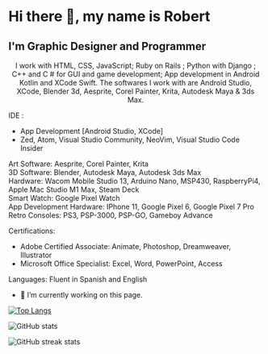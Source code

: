 
# Hi there 👋, my name is Robert
## I'm Graphic Designer and Programmer


<p align="center">
I work with HTML, CSS, JavaScript; Ruby on Rails ; Python with Django ; C++ and C # for GUI and game development; App development in Android Kotlin and XCode Swift. 
The softwares I work with are Android Studio, XCode, Blender 3d, Aesprite, Corel Painter, Krita, Autodesk Maya & 3ds Max.
</p>


IDE : <br>
- App Development [Android Studio, XCode]
  <br>
- Zed, Atom, Visual Studio Community, NeoVim, Visual Studio Code Insider


Art Software: Aesprite, Corel Painter, Krita
<br>
3D Software: Blender, Autodesk Maya, Autodesk 3ds Max
<br>
Hardware: Wacom Mobile Studio 13, Arduino Nano, MSP430, RaspberryPi4, Apple Mac Studio M1 Max, Steam Deck
<br>
Smart Watch: Google Pixel Watch
<br>
App Development Hardware: IPhone 11, Google Pixel 6, Google Pixel 7 Pro
<br>
Retro Consoles: PS3, PSP-3000, PSP-GO, Gameboy Advance


Certifications: <br>
- Adobe Certified Associate: Animate, Photoshop, Dreamweaver, Illustrator
  <br>
- Microsoft Office Specialist: Excel, Word, PowerPoint, Access

Languages:
Fluent in Spanish and English


- 🔭 I’m currently working on this page. 



[![Top Langs](https://github-readme-stats.vercel.app/api/top-langs/?username=robfernan)](https://github.com/anuraghazra/github-readme-stats)

![GitHub stats](https://github-readme-stats.vercel.app/api?username=robfernan&show_icons=true)  


![GitHub streak stats](https://streak-stats.demolab.com/?user=robfernan)  


